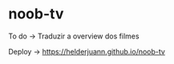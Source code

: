 # noob-tv

To do -> Traduzir a overview dos filmes

Deploy -> https://helderjuann.github.io/noob-tv
